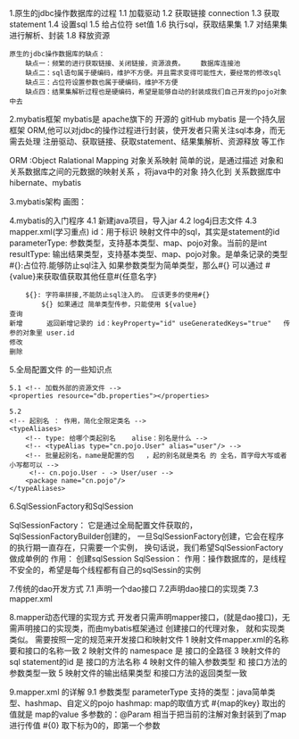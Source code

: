 ﻿1.原生的jdbc操作数据库的过程
	1.1 加载驱动
	1.2 获取链接 connection
	1.3 获取statement
	1.4 设置sql
	1.5 给占位符 set值
	1.6 执行sql，获取结果集
	1.7 对结果集进行解析、封装
	1.8 释放资源

	原生的jdbc操作数据库的缺点：
		缺点一：频繁的进行获取链接、关闭链接，资源浪费。    数据库连接池
		缺点二：sql语句属于硬编码，维护不方便。并且需求变得可能性大，要经常的修改sql
		缺点三：占位符设置参数也属于硬编码，维护不方便
		缺点四：结果集解析过程也是硬编码，希望是能够自动的封装成我们自己开发的pojo对象中去

2.mybatis框架
 mybatis是 apache旗下的 开源的 gitHub
 mybatis 是一个持久层框架 ORM,他可以对jdbc的操作过程进行封装，使开发者只需关注sql本身，而无需去处理 注册驱动、获取链接、获取statement、结果集解析、资源释放 等工作
 
 ORM :Object Ralational Mapping 对象关系映射
 简单的说，是通过描述 对象和关系数据库之间的元数据的映射关系 ，将java中的对象 持久化到 关系数据库中
 hibernate、mybatis
 
 3.mybatis架构
  画图：
  
 4.mybatis的入门程序
  4.1 新建java项目，导入jar
  4.2 log4j日志文件
  4.3 mapper.xml(学习重点)
  		id：用于标识 映射文件中的sql，其实是statement的id
		parameterType: 参数类型，支持基本类型、map、pojo对象。当前的是int
		resultType: 输出结果类型，支持基本类型、map、pojo对象。是单条记录的类型
		#{}:占位符.能够防止sql注入 
			  如果参数类型为简单类型，那么#{} 可以通过 #{value}来获取值获取其他任意#{任意名字}
		
		${}: 字符串拼接,不能防止sql注入的。 应该更多的使用#{}
			${} 如果通过 简单类型传参，只能使用 ${value}
  	查询
  	新增		返回新增记录的 id：keyProperty="id" useGeneratedKeys="true"   传参的对象里 user.id
  	修改
  	删除
  	
  5.全局配置文件 的一些知识点
  
  	5.1 <!-- 加载外部的资源文件 -->
	<properties resource="db.properties"></properties>
	
	5.2
	<!-- 起别名 ： 作用，简化全限定类名 -->
	<typeAliases>
		<!-- type: 给哪个类起别名    alise：别名是什么 -->
		<!-- <typeAlias type="cn.pojo.User" alias="user"/> -->
		<!-- 批量起别名，name是配置的包   ，起的别名就是类名 的 全名，首字母大写或者小写都可以 -->
		 <!-- cn.pojo.User - -> User/user -->
		<package name="cn.pojo"/> 
	</typeAliases>
	
 6.SqlSessionFactory和SqlSession
 
 SqlSessionFactory： 它是通过全局配置文件获取的，SqlSessionFactoryBuilder创建的，
 	一旦SqlSessionFactory创建，它会在程序的执行期一直存在，只需要一个实例，
 	换句话说，我们希望SqlSessionFactory做成单例的
 	作用： 创建sqlSession
 SqlSession： 作用：操作数据库的，是线程不安全的，希望是每个线程都有自己的sqlSessin的实例
 
 7.传统的dao开发方式
 	7.1 声明一个dao接口
 	7.2声明dao接口的实现类
 	7.3 mapper.xml
 	
 8.mapper动态代理的实现方式
 	开发者只需声明mapper接口，(就是dao接口)，无需声明接口的实现类，而由mybatis框架通过 创建接口的代理对象， 就和实现类类似。
 	需要按照一定的规范来开发接口和映射文件
 	1 映射文件mapper.xml的名称 要和接口的名称一致
 	2 映射文件的 namespace 是 接口的全路径
 	3 映射文件的 sql statement的id  是  接口的方法名称
 	4 映射文件的输入参数类型 和 接口方法的参数类型一致
 	5 映射文件的输出结果类型 和接口方法的返回类型一致
 	
 9.mapper.xml 的详解
 9.1 参数类型 parameterType  支持的类型：java简单类型、hashmap、自定义的pojo
 	hashmap: map的取值方式  #{map的key} 取出的值就是  map的value
 	多参数的：@Param 相当于把当前的注解对象封装到了map进行传值
 			#{0} 取下标为0的，即第一个参数
 
 
 
 
 
	
 
 